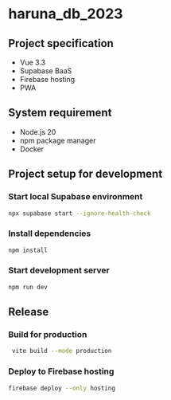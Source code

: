 # haruna_db_2023

## Project specification

- Vue 3.3
- Supabase BaaS
- Firebase hosting
- PWA

## System requirement

- Node.js 20
- npm package manager
- Docker

## Project setup for development

### Start local Supabase environment

```sh
npx supabase start --ignore-health-check
```

### Install dependencies

```sh
npm install
```

### Start development server

```sh
npm run dev
```

## Release

### Build for production

```sh
 vite build --mode production
```

### Deploy to Firebase hosting

```sh
firebase deploy --only hosting
```
